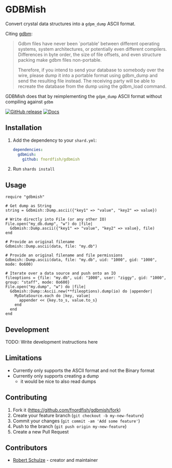 # GDBMish

Convert crystal data structures into a `gdpm_dump` ASCII format.

Citing [gdbm](https://git.gnu.org.ua/gdbm.git/tree/NOTE-WARNING):
> Gdbm files have never been `portable' between different operating systems,
> system architectures, or potentially even different compilers.  Differences
> in byte order, the size of file offsets, and even structure packing make
> gdbm files non-portable.
> 
> Therefore, if you intend to send your database to somebody over the wire,
> please dump it into a portable format using gdbm_dump and send the resulting
> file instead. The receiving party will be able to recreate the database from
> the dump using the gdbm_load command.

GDBMish does that by reimplementing the `gdpm_dump` ASCII format without compiling against `gdbm`

[![GitHub release](https://img.shields.io/github/release/fnordfish/gdbmish.svg)](https://github.com/fnordfish/gdbmish/releases)
[![Docs](https://img.shields.io/badge/docs-available-brightgreen.svg)](https://fnordfish.github.io/gdbmish/)

## Installation

1. Add the dependency to your `shard.yml`:

   ```yaml
   dependencies:
     gdbmish:
       github: fnordfish/gdbmish
   ```

2. Run `shards install`

## Usage

```crystal
require "gdbmish"
```

```crystal
# Get dump as String
string = Gdbmish::Dump.ascii({"key1" => "value", "key2" => value})

# Write directly into File (or any other IO)
File.open("my_db.dump", "w") do |file|
  Gdbmish::Dump.ascii({"key1" => "value", "key2" => value}, file)
end

# Provide an original filename
Gdbmish::Dump.ascii(data, file: "my.db")

# Provide an original filename and file permissions
Gdbmish::Dump.ascii(data, file: "my.db", uid: "1000", gid: "1000", mode: 0o600)

# Iterate over a data source and push onto an IO
fileoptions = {file: "my.db", uid: "1000", user: "ziggy", gid: "1000", group: "staff", mode: 0o600}
File.open("my.dump", "w") do |file|
  Gdbmish::Dump::Ascii.new(**fileoptions).dump(io) do |appender|
    MyDataSource.each do |key, value|
      appender << {key.to_s, value.to_s}
    end
  end
end
```

## Development

TODO: Write development instructions here

## Limitations

* Currently only supports the ASCII format and not the Binary format
* Currently only supports creating a dump
  + it would be nice to also read dumps 

## Contributing

1. Fork it (<https://github.com/fnordfish/gdbmish/fork>)
2. Create your feature branch (`git checkout -b my-new-feature`)
3. Commit your changes (`git commit -am 'Add some feature'`)
4. Push to the branch (`git push origin my-new-feature`)
5. Create a new Pull Request

## Contributors

- [Robert Schulze](https://github.com/fnordfish) - creator and maintainer

